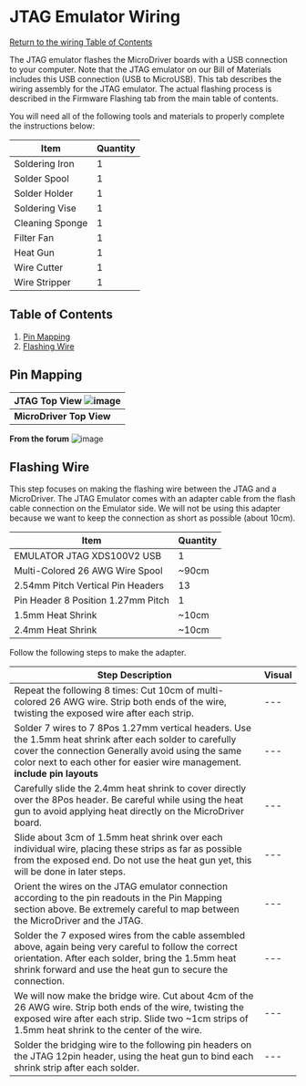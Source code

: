 # JTAG Emulator Wiring
[Return to the wiring Table of Contents](https://github.com/EmiliaPsacharopoulos/Quadruped-8dof-Robot/tree/main/Wiring#table-of-contents)

The JTAG emulator flashes the MicroDriver boards with a USB connection to your computer. Note that the JTAG emulator on our Bill of Materials includes this USB connection (USB to MicroUSB). This tab describes the wiring assembly for the JTAG emulator. The actual flashing process is described in the Firmware Flashing tab from the main table of contents. 

You will need all of the following tools and materials to properly complete the instructions below:

| Item | Quantity | 
| --- | --- |
| Soldering Iron | 1 |
| Solder Spool | 1 |
| Solder Holder | 1 |
| Soldering Vise | 1 |
| Cleaning Sponge | 1 |
| Filter Fan | 1 |
| Heat Gun | 1 |
| Wire Cutter | 1 |
| Wire Stripper | 1 |



## Table of Contents
1. [Pin Mapping](https://github.com/EmiliaPsacharopoulos/Quadruped-8dof-Robot/blob/main/Wiring/JTAG%20Emulator%20Wiring/README.md#pin-mapping)
2. [Flashing Wire](https://github.com/EmiliaPsacharopoulos/Quadruped-8dof-Robot/tree/main/Wiring/JTAG%20Emulator%20Wiring#flashing-wire)

## Pin Mapping

| **JTAG Top View** ![image](https://user-images.githubusercontent.com/84528674/120558563-a9d5b880-c3cd-11eb-81c0-c321be55cdf8.png) |
| --- |
| **MicroDriver Top View** |

**From the forum**
![image](https://user-images.githubusercontent.com/84528674/120024751-a30a0880-bfbd-11eb-9081-3ec46814fdf7.png)



## Flashing Wire

This step focuses on making the flashing wire between the JTAG and a MicroDriver. The JTAG Emulator comes with an adapter cable from the flash cable connection on the Emulator side. We will not be using this adapter because we want to keep the connection as short as possible (about 10cm). 

| Item | Quantity | 
| --- | --- |
| EMULATOR JTAG XDS100V2 USB | 1 |
| Multi-Colored 26 AWG Wire Spool | ~90cm |
| 2.54mm Pitch Vertical Pin Headers | 13 |
| Pin Header 8 Position 1.27mm Pitch | 1 |
| 1.5mm Heat Shrink | ~10cm |
| 2.4mm Heat Shrink | ~10cm |


Follow the following steps to make the adapter. 

| Step Description | Visual | 
| --- | --- |
| Repeat the following 8 times: Cut 10cm of multi-colored 26 AWG wire. Strip both ends of the wire, twisting the exposed wire after each strip. | --- |
| Solder 7 wires to 7 8Pos 1.27mm vertical headers. Use the 1.5mm heat shrink after each solder to carefully cover the connection Generally avoid using the same color next to each other for easier wire management. **include pin layouts** | --- |
| Carefully slide the 2.4mm heat shrink to cover directly over the 8Pos header. Be careful while using the heat gun to avoid applying heat directly on the MicroDriver board. | --- |
| Slide about 3cm of 1.5mm heat shrink over each individual wire, placing these strips as far as possible from the exposed end. Do not use the heat gun yet, this will be done in later steps. | --- |
| Orient the wires on the JTAG emulator connection according to the pin readouts in the Pin Mapping section above. Be extremely careful to map between the MicroDriver and the JTAG. | --- |
| Solder the 7 exposed wires from the cable assembled above, again being very careful to follow the correct orientation. After each solder, bring the 1.5mm heat shrink forward and use the heat gun to secure the connection. | --- |
| We will now make the bridge wire. Cut about 4cm of the 26 AWG wire. Strip both ends of the wire, twisting the exposed wire after each strip. Slide two ~1cm strips of 1.5mm heat shrink to the center of the wire.| --- |
| Solder the bridging wire to the following pin headers on the JTAG 12pin header, using the heat gun to bind each shrink strip after each solder. | --- |

